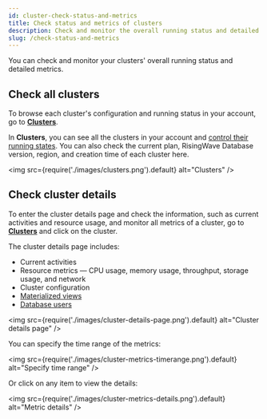 ```yaml
---
id: cluster-check-status-and-metrics
title: Check status and metrics of clusters
description: Check and monitor the overall running status and detailed metrics of your clusters.
slug: /check-status-and-metrics
---
```


You can check and monitor your clusters' overall running status and detailed metrics.

## Check all clusters

To browse each cluster's configuration and running status in your account, go to [**Clusters**](https://risingwave.cloud/clusters/).

In **Clusters**, you can see all the clusters in your account and [control their running states](cluster-stop-and-delete-clusters.md). You can also check the current plan, RisingWave Database version, region, and creation time of each cluster here.

<img
  src={require('./images/clusters.png').default}
  alt="Clusters"
/>

## Check cluster details

To enter the cluster details page and check the information, such as current activities and resource usage, and monitor all metrics of a cluster, go to [**Clusters**](https://risingwave.cloud/clusters/) and click on the cluster.

The cluster details page includes:

- Current activities
- Resource metrics — CPU usage, memory usage, throughput, storage usage, and network
- Cluster configuration
- [Materialized views](cluster-monitor-materialized-views.md)
- [Database users](cluster-manage-database-users.md)

<img
  src={require('./images/cluster-details-page.png').default}
  alt="Cluster details page"
/>

You can specify the time range of the metrics:

<img
  src={require('./images/cluster-metrics-timerange.png').default}
  alt="Specify time range"
/>

Or click on any item to view the details:

<img
  src={require('./images/cluster-metrics-details.png').default}
  alt="Metric details"
/>

